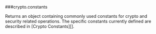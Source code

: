 ###crypto.constants

Returns an object containing commonly used constants for crypto and security
related operations. The specific constants currently defined are described in
[Crypto Constants][].

